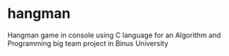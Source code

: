 # hangman

Hangman game in console using C language for an Algorithm and Programming big team project in Binus University
